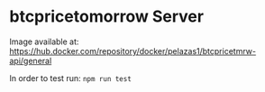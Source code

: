 # btcpricetomorrow Server

Image available at: https://hub.docker.com/repository/docker/pelazas1/btcpricetmrw-api/general

In order to test run: `npm run test`